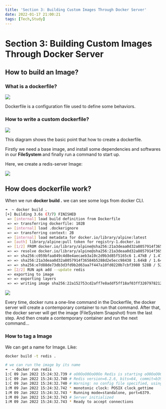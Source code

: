 ```yaml
---
title: 'Section 3: Building Custom Images Through Docker Server'
date: 2022-01-17 21:00:21
tags: [Tech,Study]
---
```

# Section 3: Building Custom Images Through Docker Server

## How to build an Image?

### What is a dockerfile?

![](https://kunren1010.github.io/post-images/docker-images/section-3/image.png)

Dockerfile is a configuration file used to define some behaviors.

### How to write a custom dockerfile?

![](https://kunren1010.github.io/post-images/docker-images/section-3/image_1.png)

This diagram shows the basic point that how to create a dockerfile.

Firstly we need a base image, and install some dependencies and softwares in our **FileSystem** and finally run a command to start up.

Here, we  create a redis-server Image:

![](https://kunren1010.github.io/post-images/docker-images/section-3/image_2.png)

## How does dockerfile work?

When we run **docker build .**  we can see some logs from docker CLI.

```Bash
➜  ~ docker build .
[+] Building 3.6s (7/7) FINISHED                                                
 => [internal] load build definition from Dockerfile                       0.0s
 => => transferring dockerfile: 102B                                       0.0s
 => [internal] load .dockerignore                                          0.0s
 => => transferring context: 2B                                            0.0s
 => [internal] load metadata for docker.io/library/alpine:latest           2.2s
 => [auth] library/alpine:pull token for registry-1.docker.io              0.0s
 => [1/2] FROM docker.io/library/alpine@sha256:21a3deaa0d32a8057914f36584  0.0s
 => => resolve docker.io/library/alpine@sha256:21a3deaa0d32a8057914f36584  0.0s
 => => sha256:c059bfaa849c4d8e4aecaeb3a10c2d9b3d85f5165c6 1.47kB / 1.47kB  0.0s
 => => sha256:21a3deaa0d32a8057914f36584b5288d2e5ecc98438 1.64kB / 1.64kB  0.0s
 => => sha256:e7d88de73db3d3fd9b2d63aa7f447a10fd0220b7cbf3980 528B / 528B  0.0s
 => [2/2] RUN apk add --update redis                                       1.3s
 => exporting to image                                                     0.1s
 => => exporting layers                                                    0.1s
 => => writing image sha256:22a152753cd2aff7e8addf5ff18af03ff3207978212b3  0.0s

```


![](https://kunren1010.github.io/post-images/docker-images/section-3/image_3.png)

Every time, docker runs a one-line command in the Dockerfile, the docker server will create a contemporary container to run that command. After that, the docker server will get the image (FileSystem Snapshot) from the last step. And then create a contemporary container and run the next command...

### How to tag a Image

We can get a name for Image. Like:

```Bash
docker build -t redis .

# we can run the image by its name
➜  ~ docker run redis
1:C 09 Jan 2022 15:24:32.739 # oO0OoO0OoO0Oo Redis is starting oO0OoO0OoO0Oo
1:C 09 Jan 2022 15:24:32.740 # Redis version=6.2.6, bits=64, commit=b39e1241, modified=0, pid=1, just started
1:C 09 Jan 2022 15:24:32.740 # Warning: no config file specified, using the default config. In order to specify a config file use redis-server /path/to/redis.conf
1:M 09 Jan 2022 15:24:32.742 * monotonic clock: POSIX clock_gettime
1:M 09 Jan 2022 15:24:32.743 * Running mode=standalone, port=6379.
1:M 09 Jan 2022 15:24:32.743 # Server initialized
1:M 09 Jan 2022 15:24:32.743 * Ready to accept connections

```




